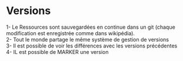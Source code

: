 

# Versions 


1- Le Ressources sont sauvegardées en continue dans un git (chaque modification est enregistrée comme dans wikipédia).  
2- Tout le monde partage le même système de gestion de versions  
3- Il est possible de voir les différences avec les versions précédentes  
4- IL est possible de MARKER une version  
